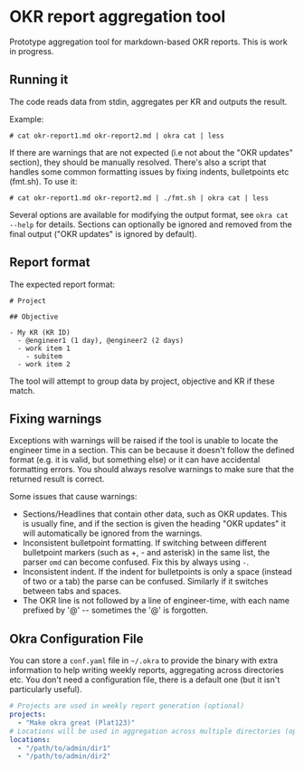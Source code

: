 OKR report aggregation tool
=======

Prototype aggregation tool for markdown-based OKR reports. This is work in progress.

## Running it

The code reads data from stdin, aggregates per KR and outputs the result.

Example:

```
# cat okr-report1.md okr-report2.md | okra cat | less
```

If there are warnings that are not expected (i.e not about the "OKR updates" section), they should be manually resolved. There's also a script that handles some common formatting issues by fixing indents, bulletpoints etc (fmt.sh). To use it:

```
# cat okr-report1.md okr-report2.md | ./fmt.sh | okra cat | less
```

Several options are available for modifying the output format, see `okra cat --help` for details. Sections can optionally be ignored and removed from the final output ("OKR updates" is ignored by default).

## Report format

The expected report format:

```
# Project

## Objective

- My KR (KR ID)
  - @engineer1 (1 day), @engineer2 (2 days)
  - work item 1
    - subitem
  - work item 2
```

The tool will attempt to group data by project, objective and KR if these match.

## Fixing warnings

Exceptions with warnings will be raised if the tool is unable to locate the engineer time in a section. This can be because it doesn't follow the defined format (e.g. it is valid, but something else) or it can have accidental formatting errors. You should always resolve warnings to make sure that the returned result is correct.

Some issues that cause warnings:

  - Sections/Headlines that contain other data, such as OKR updates. This is usually fine, and if the section is given the heading "OKR updates" it will automatically be ignored from the warnings.
  - Inconsistent bulletpoint formatting. If switching between different bulletpoint markers (such as +, - and asterisk) in the same list, the parser `omd` can become confused. Fix this by always using `-`.
  - Inconsistent indent. If the indent for bulletpoints is only a space (instead of two or a tab) the parse can be confused. Similarly if it switches between tabs and spaces.
  - The OKR line is not followed by a line of engineer-time, with each name prefixed by '@' -- sometimes the '@' is forgotten.

## Okra Configuration File

You can store a `conf.yaml` file in `~/.okra` to provide the binary with extra information to help writing weekly reports, aggregating across directories etc. You don't need a configuration file, there is a default one (but it isn't particularly useful).

```yaml
# Projects are used in weekly report generation (optional)
projects:
  - "Make okra great (Plat123)"
# Locations will be used in aggregation across multiple directories (optional)
locations:
  - "/path/to/admin/dir1"
  - "/path/to/admin/dir2"
```
